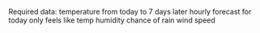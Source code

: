 Required data:
temperature from today to 7 days later
hourly forecast for today only
feels like temp
humidity
chance of rain
wind speed
